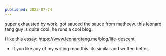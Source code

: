 ```yaml
---
published: 2025-07-24
---
```


super exhausted by work. got sauced the sauce from matheew. this leonard tang guy is quite cool. he runs a cool blog. 

i like this essay: https://www.leonardtang.me/blog/life-descent
- if you like any of my writing read this. its similar and written better. 